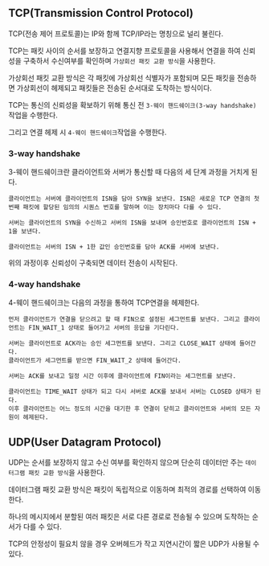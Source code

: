 ## TCP(Transmission Control Protocol)

TCP(전송 제어 프로토콜)는 IP와 함께 TCP/IP라는 명칭으로 널리 불린다.

TCP는 패킷 사이의 순서를 보장하고 연결지향 프로토콜을 사용해서 연결을 하여 신뢰성을 구축하서 수신여부를 확인하며 `가상회선 패킷 교환 방식`을 사용한다.

가상회선 패킷 교환 방식은 각 패킷에 가상회선 식별자가 포함되며 모든 패킷을 전송하면 가상회선이 헤제되고 패킷들은 전송된 순서대로 도착하는 방식이다.

TCP는 통신의 신뢰성을 확보하기 위해 통신 전 `3-웨이 핸드쉐이크(3-way handshake)`작업을 수행한다.

그리고 연결 헤제 시 `4-웨이 핸드쉐이크`작업을 수행한다.

### 3-way handshake

3-웨이 핸드쉐이크란 클라이언트와 서버가 통신할 때 다음의 세 단계 과정을 거치게 된다.

    클라이언트는 서버에 클라이언트의 ISN을 담아 SYN을 보낸다. ISN은 새로운 TCP 연결의 첫 번째 패킷에 할당된 임의의 시퀀스 번호를 말하며 이는 장치마다 다를 수 있다.

    서버는 클라이언트의 SYN을 수신하고 서버의 ISN을 보내며 승인번호로 클라이언트의 ISN + 1을 보낸다.

    클라이언트는 서버의 ISN + 1한 값인 승인번호를 담아 ACK를 서버에 보낸다.

위의 과정이후 신뢰성이 구축되면 데이터 전송이 시작된다.

### 4-way handshake

4-웨이 핸드쉐이크는 다음의 과정을 통하여 TCP연결을 헤제한다.

    먼저 클라이언트가 연결을 닫으려고 할 때 FIN으로 설정된 세그먼트를 보낸다. 그리고 클라이언트는 FIN_WAIT_1 상태로 들어가고 서버의 응답을 기다린다.

    서버는 클라이언트로 ACK라는 승인 세그먼트를 보낸다. 그리고 CLOSE_WAIT 상태에 들어간다.
    클라이언트가 세그먼트를 받으면 FIN_WAIT_2 상태에 들어간다.

    서버는 ACK를 보내고 일정 시간 이후에 클라이언트에 FIN이라는 세그먼트를 보낸다.

    클라이언트는 TIME_WAIT 상태가 되고 다시 서버로 ACK를 보내서 서버는 CLOSED 상태가 된다.
    이후 클라이언트는 어느 정도의 시간을 대기한 후 연결이 닫히고 클라이언트와 서버의 모든 자원이 헤제된다.

## UDP(User Datagram Protocol)

UDP는 순서를 보장하지 않고 수신 여부를 확인하지 않으며 단순히 데이터만 주는 `데이터그램 패킷 교환 방식`을 사용한다.

데이터그램 패킷 교환 방식은 패킷이 독립적으로 이동하며 최적의 경로를 선택하여 이동한다.

하나의 메시지에서 분할된 여러 패킷은 서로 다른 경로로 전송될 수 있으며 도착하는 순서가 다를 수 있다.

TCP의 안정성이 필요치 않을 경우 오버헤드가 작고 지연시간이 짧은 UDP가 사용될 수 있다.